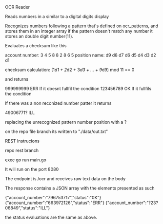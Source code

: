 OCR Reader

Reads numbers in a similar to a digital digits display


Recognizes numbers following a pattern that's defined on ocr_patterns, and stores them in an integer array 
if the pattern doesn't match any number it stores an double digit number(11).

Evaluates a checksum like this

account number: 3  4  5  8  8  2  8  6  5
position name: d9 d8 d7 d6 d5 d4 d3 d2 d1

checksum calculation:
(1*d1 + 2*d2 + 3*d3 + … + 9*d9) mod 11 == 0

and returns 

999999999 ERR If it doesnt fullfil the condition
123456789 OK  If it fullfils the condition

If there was a non reconized number patter it returns

49006771? ILL

replacing the unrecognized pattern number position with a ?

on the repo file branch its written to "./data/out.txt"


REST Instrucions

repo rest branch

exec go run main.go

It will run on the port 8080

The endpoint is /ocr and receives raw text data on the body

The response contains a JSON array with the elements presented as such

{"account_number":"796753717","status":"0K"}
{"account_number":"663972126","status":"ERR"}
{"account_number":"?23?06849","status":"ILL"}

the status evaluations are the same as above.

